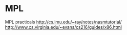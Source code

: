# MPL
MPL practicals
http://cs.lmu.edu/~ray/notes/nasmtutorial/
http://www.cs.virginia.edu/~evans/cs216/guides/x86.html
